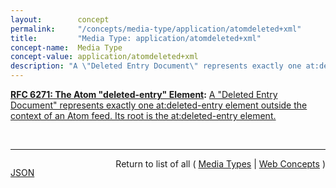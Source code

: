 ```yaml
---
layout:        concept
permalink:     "/concepts/media-type/application/atomdeleted+xml"
title:         "Media Type: application/atomdeleted+xml"
concept-name:  Media Type
concept-value: application/atomdeleted+xml
description: "A \"Deleted Entry Document\" represents exactly one at:deleted-entry element outside the context of an Atom feed. Its root is the at:deleted-entry element."
---
```


**[RFC 6271: The Atom "deleted-entry" Element](/specs/IETF/RFC/6271 "This specification adds mechanisms to the Atom Syndication Format that publishers of Atom Feed and Entry documents can use to explicitly identify Atom entries that have been removed."):** [A "Deleted Entry Document" represents exactly one at:deleted-entry element outside the context of an Atom feed. Its root is the at:deleted-entry element.](http://tools.ietf.org/html/rfc6721#section-4 "Read documentation for Media Type &#34;application/atomdeleted+xml&#34;")

<br/>
<hr/>

<p style="float : left"><a href="./application/atomdeleted+xml.json" title="JSON representing this particular Web Concept value">JSON</a></p>
<p style="text-align: right">Return to list of all ( <a href="../media-type/">Media Types</a> | <a href="../">Web Concepts</a> )</p>
